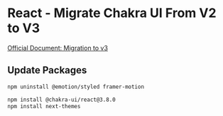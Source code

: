 # React - Migrate Chakra UI From V2 to V3

[Official Document: Migration to v3](https://www.chakra-ui.com/docs/get-started/migration)

## Update Packages
```bash
npm uninstall @emotion/styled framer-motion

npm install @chakra-ui/react@3.8.0
npm install next-themes
```

